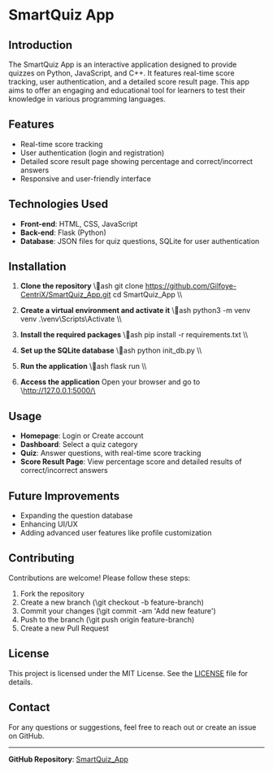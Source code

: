 # SmartQuiz App

## Introduction
The SmartQuiz App is an interactive application designed to provide quizzes on Python, JavaScript, and C++. It features real-time score tracking, user authentication, and a detailed score result page. This app aims to offer an engaging and educational tool for learners to test their knowledge in various programming languages.

## Features
- Real-time score tracking
- User authentication (login and registration)
- Detailed score result page showing percentage and correct/incorrect answers
- Responsive and user-friendly interface

## Technologies Used
- **Front-end**: HTML, CSS, JavaScript
- **Back-end**: Flask (Python)
- **Database**: JSON files for quiz questions, SQLite for user authentication

## Installation

1. **Clone the repository**
   \\\ash
   git clone https://github.com/Gilfoye-CentriX/SmartQuiz_App.git
   cd SmartQuiz_App
   \\\

2. **Create a virtual environment and activate it**
   \\\ash
   python3 -m venv venv
   .\venv\Scripts\Activate
   \\\

3. **Install the required packages**
   \\\ash
   pip install -r requirements.txt
   \\\

4. **Set up the SQLite database**
   \\\ash
   python init_db.py
   \\\

5. **Run the application**
   \\\ash
   flask run
   \\\

6. **Access the application**
   Open your browser and go to \http://127.0.0.1:5000/\

## Usage
- **Homepage**: Login or Create account
- **Dashboard**: Select a quiz category
- **Quiz**: Answer questions, with real-time score tracking
- **Score Result Page**: View percentage score and detailed results of correct/incorrect answers

## Future Improvements
- Expanding the question database
- Enhancing UI/UX
- Adding advanced user features like profile customization

## Contributing
Contributions are welcome! Please follow these steps:
1. Fork the repository
2. Create a new branch (\git checkout -b feature-branch\)
3. Commit your changes (\git commit -am 'Add new feature'\)
4. Push to the branch (\git push origin feature-branch\)
5. Create a new Pull Request

## License
This project is licensed under the MIT License. See the [LICENSE](LICENSE) file for details.

## Contact
For any questions or suggestions, feel free to reach out or create an issue on GitHub.

---

**GitHub Repository**: [SmartQuiz_App](https://github.com/Gilfoye-CentriX/SmartQuiz_App)
